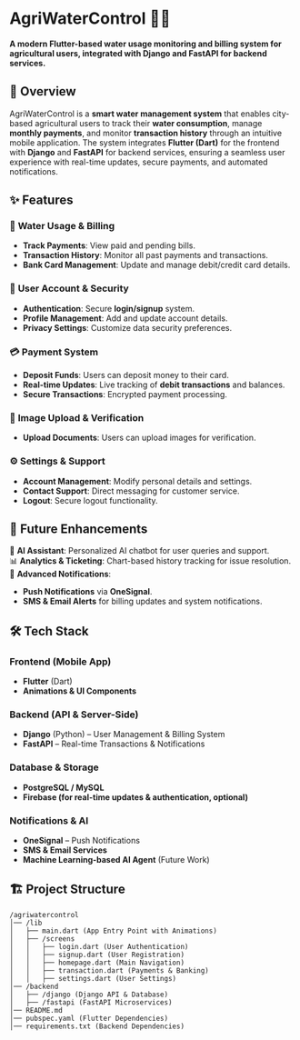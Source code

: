 # **AgriWaterControl** 🌱💧  

**A modern Flutter-based water usage monitoring and billing system for agricultural users, integrated with Django and FastAPI for backend services.**  

## 🚀 Overview  
AgriWaterControl is a **smart water management system** that enables city-based agricultural users to track their **water consumption**, manage **monthly payments**, and monitor **transaction history** through an intuitive mobile application. The system integrates **Flutter (Dart)** for the frontend with **Django** and **FastAPI** for backend services, ensuring a seamless user experience with real-time updates, secure payments, and automated notifications.  

## ✨ Features  

### 🌊 **Water Usage & Billing**  
- **Track Payments**: View paid and pending bills.  
- **Transaction History**: Monitor all past payments and transactions.  
- **Bank Card Management**: Update and manage debit/credit card details.  

### 📲 **User Account & Security**  
- **Authentication**: Secure **login/signup** system.  
- **Profile Management**: Add and update account details.  
- **Privacy Settings**: Customize data security preferences.  

### 💳 **Payment System**  
- **Deposit Funds**: Users can deposit money to their card.  
- **Real-time Updates**: Live tracking of **debit transactions** and balances.  
- **Secure Transactions**: Encrypted payment processing.  

### 📸 **Image Upload & Verification**  
- **Upload Documents**: Users can upload images for verification.  

### ⚙️ **Settings & Support**  
- **Account Management**: Modify personal details and settings.  
- **Contact Support**: Direct messaging for customer service.  
- **Logout**: Secure logout functionality.  

## 🔮 **Future Enhancements**  

🚀 **AI Assistant**: Personalized AI chatbot for user queries and support.  
📊 **Analytics & Ticketing**: Chart-based history tracking for issue resolution.  
🔔 **Advanced Notifications**:  
- **Push Notifications** via **OneSignal**.  
- **SMS & Email Alerts** for billing updates and system notifications.  

## 🛠️ **Tech Stack**  

### **Frontend (Mobile App)**  
- **Flutter** (Dart)  
- **Animations & UI Components**  

### **Backend (API & Server-Side)**  
- **Django** (Python) – User Management & Billing System  
- **FastAPI** – Real-time Transactions & Notifications  

### **Database & Storage**  
- **PostgreSQL / MySQL**  
- **Firebase (for real-time updates & authentication, optional)**  

### **Notifications & AI**  
- **OneSignal** – Push Notifications  
- **SMS & Email Services**  
- **Machine Learning-based AI Agent** (Future Work)  

## 🏗️ **Project Structure**  

```plaintext
/agriwatercontrol
│── /lib
│   ├── main.dart (App Entry Point with Animations)
│   ├── /screens
│   │   ├── login.dart (User Authentication)
│   │   ├── signup.dart (User Registration)
│   │   ├── homepage.dart (Main Navigation)
│   │   ├── transaction.dart (Payments & Banking)
│   │   ├── settings.dart (User Settings)
│── /backend
│   ├── /django (Django API & Database)
│   ├── /fastapi (FastAPI Microservices)
│── README.md
│── pubspec.yaml (Flutter Dependencies)
│── requirements.txt (Backend Dependencies)
```
